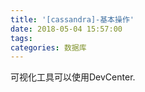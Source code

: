 ```yaml
---
title: '[cassandra]-基本操作'
date: 2018-05-04 15:57:00
tags:
categories: 数据库
---
```


可视化工具可以使用DevCenter.

<!--more-->
